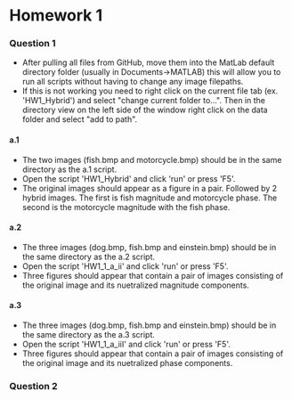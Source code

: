 # Homework 1

### Question 1
- After pulling all files from GitHub, move them into the MatLab default directory folder (usually in Documents->MATLAB) this will allow you to run all scripts without having to change any image filepaths. 
- If this is not working you need to right click on the current file tab (ex. 'HW1_Hybrid') and select "change current folder to...". Then in the directory view on the left side of the window right click on the data folder and select "add to path". 

#### a.1
- The two images (fish.bmp and motorcycle.bmp) should be in the same directory as the a.1 script. 
- Open the script 'HW1_Hybrid'  and click 'run' or press 'F5'. 
- The original images should appear as a figure in a pair. Followed by 2 hybrid images. The first is fish magnitude and motorcycle phase. The second is the motorcycle magnitude with the fish phase.   

#### a.2
- The three images (dog.bmp, fish.bmp and einstein.bmp) should be in the same directory as the a.2 script.
- Open the script 'HW1_1_a_ii' and click 'run' or press 'F5'. 
- Three figures should appear that contain a pair of images consisting of the original image and its nuetralized magnitude components.

#### a.3
- The three images (dog.bmp, fish.bmp and einstein.bmp) should be in the same directory as the a.3 script.
- Open the script 'HW1_1_a_iiI' and click 'run' or press 'F5'. 
- Three figures should appear that contain a pair of images consisting of the original image and its nuetralized phase components.

### Question 2